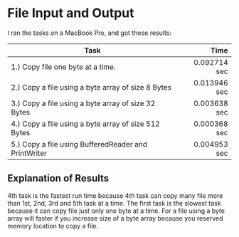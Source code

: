 # File Input and Output

I ran the tasks on a MacBook Pro, and got
these results:

Task                                                  | Time
------------------------------------------------------|-------:
1.) Copy file one byte at a time.                     | 0.092714 sec
2.) Copy a file using a byte array of size 8 Bytes    | 0.013946 sec
3.) Copy a file using a byte array of size 32 Bytes   | 0.003638 sec
4.) Copy a file using a byte array of size 512 Bytes  | 0.000368 sec
5.) Copy a file using BufferedReader and PrintWriter  | 0.004953 sec

## Explanation of Results

4th task is the fastest run time because 4th task can copy many file more than 1st, 2nd,
3rd and 5th task at a time. The first task is the slowest task because it can copy file
just only one byte at a time. For a file using a byte array will faster if you increase size
of a byte array because you reserved memory location to copy a file.
